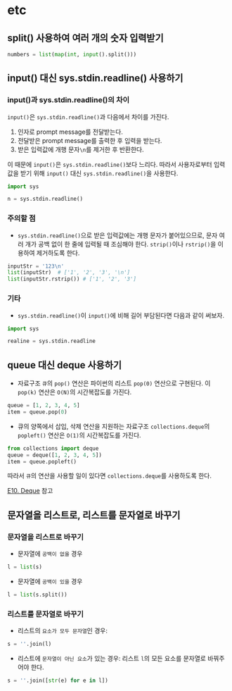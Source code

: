 # etc

## split() 사용하여 여러 개의 숫자 입력받기

```python
numbers = list(map(int, input().split()))
```



## input() 대신 sys.stdin.readline() 사용하기

### input()과 sys.stdin.readline()의 차이

`input()`은 `sys.stdin.readline()`과 다음에서 차이를 가진다.

1. 인자로 prompt message를 전달받는다.
2. 전달받은 prompt message를 출력한 후 입력을 받는다.
3. 받은 입력값에 개행 문자`\n`를 제거한 후 반환한다.

이 때문에 `input()`은 `sys.stdin.readline()`보다 느리다. 따라서 사용자로부터 입력값을 받기 위해 `input()` 대신 `sys.stdin.readline()`을 사용한다.

```python
import sys

n = sys.stdin.readline()
```



### 주의할 점

- `sys.stdin.readline()`으로 받은 입력값에는 개행 문자가 붙어있으므로, 문자 여러 개가 공백 없이 한 줄에 입력될 때 조심해야 한다. `strip()`이나 `rstrip()`을 이용하여 제거하도록 한다.

```python
inputStr = '123\n'
list(inputStr)	# ['1', '2', '3', '\n']
list(inputStr.rstrip())	# ['1', '2', '3']
```



### 기타

- `sys.stdin.readline()`이 `input()`에 비해 길어 부담된다면 다음과 같이 써보자.

```python
import sys

realine = sys.stdin.readline
```



## queue 대신 deque 사용하기

- 자료구조 `큐`의 `pop()` 연산은 파이썬의 리스트 `pop(0)` 연산으로 구현된다. 이 `pop(k)` 연산은 `O(N)`의 시간복잡도를 가진다. 

```python
queue = [1, 2, 3, 4, 5]
item = queue.pop(0)
```

- 큐의 양쪽에서 삽입, 삭제 연산을 지원하는 자료구조 `collections.deque`의 `popleft()` 연산은 `O(1)`의 시간복잡도를 가진다.

```python
from collections import deque
queue = deque([1, 2, 3, 4, 5])
item = queue.popleft()
```

따라서 `큐`의 연산을 사용할 일이 있다면 `collections.deque`를 사용하도록 한다.



[E10. Deque](https://github.com/leegwae/python-dojang/blob/main/E10.%20Deque.md) 참고



## 문자열을 리스트로, 리스트를 문자열로 바꾸기

### 문자열을 리스트로 바꾸기

- 문자열에 `공백이 없을` 경우

```python
l = list(s)
```

- 문자열에 `공백이 있을` 경우

```python
l = list(s.split())
```



### 리스트를 문자열로 바꾸기

- 리스트의 `요소가 모두 문자열`인 경우:

```python
s = ''.join(l)
```

- 리스트에 `문자열이 아닌 요소`가 있는 경우: 리스트 `l`의 모든 요소를 문자열로 바꿔주어야 한다.

```python
s = ''.join([str(e) for e in l])
```

